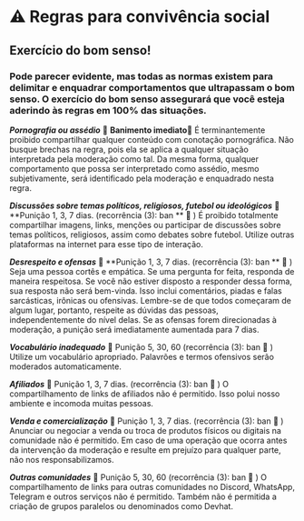 # ⚠️  Regras para convivência social

## Exercício do bom senso!

### Pode parecer evidente, mas todas as normas existem para delimitar e enquadrar comportamentos que ultrapassam o bom senso. O exercício do bom senso assegurará que você esteja aderindo às regras em 100% das situações.

***Pornografia ou assédio***
🚫 **Banimento imediato**🔨
É terminantemente proibido compartilhar qualquer conteúdo com conotação pornográfica. Não busque brechas na regra, pois ela se aplica a qualquer situação interpretada pela moderação como tal. Da mesma forma, qualquer comportamento que possa ser interpretado como assédio, mesmo subjetivamente, será identificado pela moderação e enquadrado nesta regra.

***Discussões sobre temas políticos, religiosos, futebol ou ideológicos***
🚫 **Punição 1, 3, 7 dias. (recorrência (3): ban ** 🔨 )
É proibido totalmente compartilhar imagens, links, menções ou participar de discussões sobre temas políticos, religiosos, assim como debates sobre futebol. Utilize outras plataformas na internet para esse tipo de interação.

***Desrespeito e ofensas***
🚫 **Punição 1, 3, 7 dias. (recorrência (3): ban ** 🔨 )
Seja uma pessoa cortês e empática. Se uma pergunta for feita, responda de maneira respeitosa. Se você não estiver disposto a responder dessa forma, sua resposta não será bem-vinda. Isso inclui comentários, piadas e falas sarcásticas, irônicas ou ofensivas. Lembre-se de que todos começaram de algum lugar, portanto, respeite as dúvidas das pessoas, independentemente do nível delas. Se as ofensas forem direcionadas à moderação, a punição será imediatamente aumentada para 7 dias.

***Vocabulário inadequado***
🚫 Punição 5, 30, 60 (recorrência (3): ban  🔨 )
Utilize um vocabulário apropriado. Palavrões e termos ofensivos serão moderados automaticamente.

***Afiliados***
🚫 Punição 1, 3, 7 dias. (recorrência (3): ban  🔨 )
O compartilhamento de links de afiliados não é permitido. Isso polui nosso ambiente e incomoda muitas pessoas.

***Venda e comercialização***
🚫 Punição 1, 3, 7 dias. (recorrência (3): ban  🔨 )
Anunciar ou negociar a venda ou troca de produtos físicos ou digitais na comunidade não é permitido. Em caso de uma operação que ocorra antes da intervenção da moderação e resulte em prejuízo para qualquer parte, não nos responsabilizamos.

***Outras comunidades***
🚫 Punição 5, 30, 60 (recorrência (3): ban  🔨 )
O compartilhamento de links para outras comunidades no Discord, WhatsApp, Telegram e outros serviços não é permitido. Também não é permitida a criação de grupos paralelos ou denominados como Devhat. 